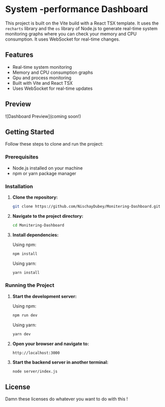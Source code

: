 # System -performance Dashboard 

This project is built on the Vite build with a React TSX template. It uses the `recharts` library and the `os` library of Node.js to generate real-time system monitoring graphs where you can check your memory and CPU consumption. It uses WebSocket for real-time changes.

## Features

- Real-time system monitoring 
- Memory and CPU consumption graphs
- Gpu and process monitoring
- Built with Vite and React TSX
- Uses WebSocket for real-time updates

## Preview

![Dashboard Preview](coming soon!)

## Getting Started

Follow these steps to clone and run the project:

### Prerequisites

- Node.js installed on your machine
- npm or yarn package manager

### Installation

1. **Clone the repository:**

    ```bash
    git clone https://github.com/NischayDubey/Monitering-Dashboard.git
    ```

2. **Navigate to the project directory:**

    ```bash
    cd Monitering-Dashboard
    ```

3. **Install dependencies:**

    Using npm:
    ```bash
    npm install
    ```

    Using yarn:
    ```bash
    yarn install
    ```

### Running the Project

1. **Start the development server:**

    Using npm:
    ```bash
    npm run dev
    ```

    Using yarn:
    ```bash
    yarn dev
    ```

2. **Open your browser and navigate to:**

    ```
    http://localhost:3000
    ```

3. **Start the backend server in another terminal:**

    ```bash
    node server/index.js
    ```

## License

Damn these licenses do whatever you want to do with this !
